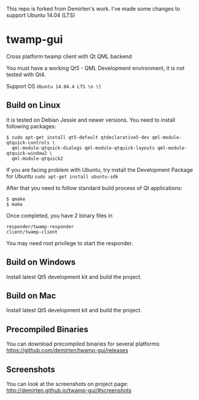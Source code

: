 This repo is forked from Demirten's work. I've made some changes to support Ubuntu 14.04 (LTS)

# twamp-gui

Cross platform twamp client with Qt QML backend

You must have a working Qt5 - QML Development environment, it is not tested with Qt4.

Support OS `Ubuntu 14.04.4 LTS \n \l`

## Build on Linux

It is tested on Debian Jessie and newer versions. You need to install following packages:

```
$ sudo apt-get install qt5-default qtdeclarative5-dev qml-module-qtquick-controls \
  qml-module-qtquick-dialogs qml-module-qtquick-layouts qml-module-qtquick-window2 \
  qml-module-qtquick2 
```

If you are facing problem with Ubuntu, try install the Development Package for Ubuntu
`sudo apt-get install ubuntu-sdk`

After that you need to follow standard build process of Qt applications:

```
$ qmake
$ make
```

Once completed, you have 2 binary files in

```
responder/twamp-responder
client/twamp-client
```

You may need root privilege to start the responder.

## Build on Windows

Install latest Qt5 development kit and build the project.

## Build on Mac

Install latest Qt5 development kit and build the project.

## Precompiled Binaries

You can download precompiled binaries for several platforms:
https://github.com/demirten/twamp-gui/releases

## Screenshots

You can look at the screenshots on project page: http://demirten.github.io/twamp-gui/#screenshots
